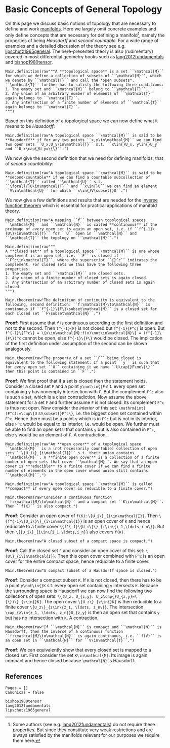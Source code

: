 # Basic Concepts of General Topology

On this page we discuss basic notions of topology that are necessary to define and work [manifolds](manifolds.md). Here we largely omit concrete examples and only define concepts that are necessary for defining a manifold[^1], namely the properties of being *Hausdorff* and *second countable*. For a wide range of examples and a detailed discussion of the theory see e.g. [lipschutz1965general](@cite). The here-presented theory is also (rudimentary) covered in most differential geometry books such as [lang2012fundamentals](@cite) and [bishop1980tensor](@cite). 


[^1]: Some authors (see e.g. [lang2012fundamentals](@cite)) do not require these properties. But since they constitute very weak restrictions and are always satisfied by the manifolds relevant for our purposes we require them here. 

```@eval
Main.definition(raw"""A **topological space** is a set ``\mathcal{M}`` for which we define a collection of subsets of ``\mathcal{M}``, which we denote by ``\mathcal{T}`` and call the *open subsets*. ``\mathcal{T}`` further has to satisfy the following three conditions:
1. The empty set and ``\mathcal{M}`` belong to ``\mathcal{T}``.
2. Any union of an arbitrary number of elements of ``\mathcal{T}`` again belongs to ``\mathcal{T}``.
3. Any intersection of a finite number of elements of ``\mathcal{T}`` again belongs to ``\mathcal{T}``.
""")
```

Based on this definition of a topological space we can now define what it means to be *Hausdorff*: 

```@eval
Main.definition(raw"A topological space ``\mathcal{M}`` is said to be **Hausdorff** if for any two points ``x,y\in\mathcal{M}`` we can find two open sets ``U_x,U_y\in\mathcal{T}`` s.t. ``x\in{}U_x, y\in{}U_y`` and ``U_x\cap{}U_y=\{\}``.")
```

We now give the second definition that we need for defining manifolds, that of *second countability*:

```@eval
Main.definition(raw"A topological space ``\mathcal{M}`` is said to be **second-countable** if we can find a countable subcollection of ``\mathcal{T}`` called ``\mathcal{U}`` s.t. ``\forall{}U\in\mathcal{T}`` and ``x\in{}U`` we can find an element ``V\in\mathcal{U}`` for which ``x\in{}V\subset{}U``.")
```

We now give a few definitions and results that are needed for the [inverse function theorem](inverse_function_theorem.md) which is essential for practical applications of manifold theory.

```@eval
Main.definition(raw"A mapping ``f`` between topological spaces ``\mathcal{M}`` and ``\mathcal{N}`` is called **continuous** if the preimage of every open set is again an open set, i.e. if ``f^{-1}\{U\}\in\mathcal{T}`` for ``U`` open in ``\mathcal{N}`` and ``\mathcal{T}`` the topology on ``\mathcal{M}``.")
```

```@eval
Main.definition(raw"""
A **closed set** of a topological space ``\mathcal{M}`` is one whose complement is an open set, i.e. ``F`` is closed if ``F^c\in\mathcal{T}``, where the superscript ``{}^c`` indicates the complement. For closed sets we thus have the following three properties: 
1. The empty set and ``\mathcal{M}`` are closed sets.
2. Any union of a finite number of closed sets is again closed.
3. Any intersection of an arbitrary number of closed sets is again closed.
""")
```

```@eval
Main.theorem(raw"The definition of continuity is equivalent to the following, second definition: ``f:\mathcal{M}\to\mathcal{N}`` is continuous if ``f^{-1}\{F\}\subset\mathcal{M}`` is a closed set for each closed set ``F\subset\mathcal{N}``.")
```

__Proof__: First assume that ``f`` is continuous according to the first definition and not to the second. Then ``f^{-1}{F}`` is not closed but ``f^{-1}{F^c}`` is open. But ``f^{-1}\{F^c\} = \{x\in\mathcal{M}:f(x)\not\in\mathcal{N}\} = (f^{-1}\{F\})^c`` cannot be open, else ``f^{-1}\{F\}`` would be closed. The implication of the first definition under assumption of the second can be shown analogously. 

```@eval
Main.theorem(raw"The property of a set ``F`` being closed is equivalent to the following statement: If a point ``y`` is such that for every open set ``U`` containing it we have ``U\cap{}F\ne\{\}`` then this point is contained in ``F``.")
```

__Proof__: We first proof that if a set is closed then the statement holds. Consider a closed set ``F`` and a point ``y\not\in{}F`` s.t. every open set containing ``y`` has nonempty intersection with ``F``. But the complement ``F^c`` also is such a set, which is a clear contradiction. Now assume the above statement for a set ``F`` and further assume ``F`` is not closed. Its complement ``F^c`` is thus not open. Now consider the *interior* of this set: ``\mathrm{int}(F^c):=\cup\{U:U\subset{}F^c\}``, i.e. the biggest open set contained within ``F^c``. Hence there must be a point ``y`` which is in ``F^c`` but is not in its interior, else ``F^c`` would be equal to its interior, i.e. would be open. We further must be able to find an open set ``U`` that contains ``y`` but is also contained in ``F^c``, else ``y`` would be an element of ``F``. A contradiction. 

```@eval
Main.definition(raw"An **open cover** of a topological space ``\mathcal{M}`` is a (not necessarily countable) collection of open sets ``\{U_i\}_{i\mathcal{I}}`` s.t. their union contains ``\mathcal{M}``. A **finite open cover** is a collection of a finite number of open sets that cover ``\mathcal{M}``. We say that an open cover is **reducible** to a finite cover if we can find a finite number of elements in the open cover whose union still contains ``\mathcal{M}``.")
```

```@eval
Main.definition(raw"A topological space ``\mathcal{M}`` is called **compact** if every open cover is reducible to a finite cover.")
```

```@eval
Main.theorem(raw"Consider a continuous function ``f:\mathcal{M}\to\mathcal{N}`` and a compact set ``K\in\mathcal{M}``. Then ``f(K)`` is also compact.")
```

__Proof__: Consider an open cover of ``f(K)``: ``\{U_i\}_{i\in\mathcal{I}}``. Then ``\{f^{-1}\{U_i\}\}_{i\in\mathcal{I}}`` is an open cover of ``K`` and hence reducible to a finite cover ``\{f^{-1}\{U_i\}\}_{i\in\{i_1,\ldots,i_n\}}``. But then ``\{{U_i\}_{i\in\{i_1,\ldots,i_n}}`` also covers ``f(K)``.

```@eval
Main.theorem(raw"A closed subset of a compact space is compact.")
```

__Proof__: Call the closed set ``F`` and consider an open cover of this set: ``\{U\}_{i\in\mathcal{I}}``. Then this open cover combined with ``F^c`` is an open cover for the entire compact space, hence reducible to a finite cover.

```@eval
Main.theorem(raw"A compact subset of a Hausdorff space is closed.")
```

__Proof__: Consider a compact subset ``K``. If ``K`` is not closed, then there has to be a point ``y\not\in{}K`` s.t. every open set containing ``y`` intersects ``K``. Because the surrounding space is Hausdorff we can now find the following two collections of open sets: ``\{(U_z, U_{z,y}: U_z\cap{}U_{z,y}=\{\})\}_{z\in{}K}``. The open cover ``\{U_z\}_{z\in{}K}`` is then reducible to a finite cover ``\{U_z\}_{z\in\{z_1, \ldots, z_n\}}``. The intersection ``\cap_{z\in{z_1, \ldots, z_n}}U_{z,y}`` is then an open set that contains ``y`` but has no intersection with ``K``. A contraction. 

```@eval
Main.theorem(raw"If ``\mathcal{M}`` is compact and ``\mathcal{N}`` is Hausdorff, then the inverse of a continuous function ``f:\mathcal{M}\to\mathcal{N}`` is again continuous, i.e. ``f(V)`` is an open set in ``\mathcal{N}`` for ``V\in\mathcal{T}``.")
```

__Proof__: We can equivalently show that every closed set is mapped to a closed set. First consider the set ``K\in\mathcal{M}``. Its image is again compact and hence closed because ``\mathcal{N}`` is Hausdorff. 

## References 

```@bibliography
Pages = []
Canonical = false 

bishop1980tensor
lang2012fundamentals
lipschutz1965general
```
